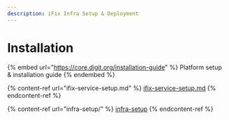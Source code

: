 ```yaml
---
description: iFix Infra Setup & Deployment
---
```


# Installation

{% embed url="https://core.digit.org/installation-guide" %}
Platform setup & installation guide
{% endembed %}

{% content-ref url="ifix-service-setup.md" %}
[ifix-service-setup.md](ifix-service-setup.md)
{% endcontent-ref %}

{% content-ref url="infra-setup/" %}
[infra-setup](infra-setup/)
{% endcontent-ref %}
